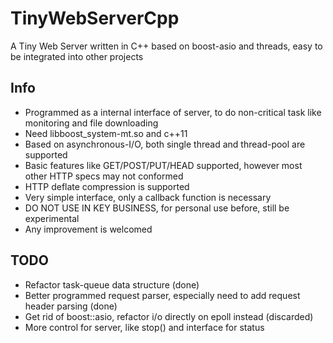 TinyWebServerCpp
================

A Tiny Web Server written in C++ based on boost-asio and threads, easy to be integrated into other projects

Info
--------
 - Programmed as a internal interface of server, to do non-critical task like monitoring and file downloading
 - Need libboost\_system-mt.so and c++11
 - Based on asynchronous-I/O, both single thread and thread-pool are supported
 - Basic features like GET/POST/PUT/HEAD supported, however most other HTTP specs may not conformed
 - HTTP deflate compression is supported
 - Very simple interface, only a callback function is necessary
 - DO NOT USE IN KEY BUSINESS, for personal use before, still be experimental
 - Any improvement is welcomed


TODO
--------
 - Refactor task-queue data structure (done)
 - Better programmed request parser, especially need to add request header parsing (done)
 - Get rid of boost::asio, refactor i/o directly on epoll instead (discarded)
 - More control for server, like stop() and interface for status


